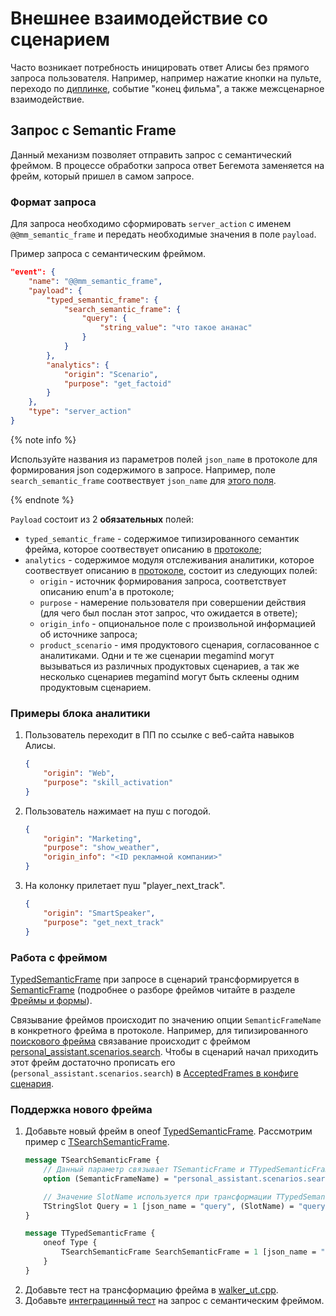 # Внешнее взаимодействие со сценарием
Часто возникает потребность иницировать ответ Алисы без прямого запроса пользователя. Например, например нажатие кнопки на пульте, переходо по [диплинкe](https://wiki.yandex-team.ru/alice/megamind/protocolscenarios/proto/deeplinks/), событие "конец фильма", а также межсценарное взаимодействие.
## Запрос с Semantic Frame
Данный механизм позволяет отправить запрос с семантический фреймом. В процессе обработки запроса ответ Бегемота заменяется на фрейм, который пришел в самом запросе.

### Формат запроса
Для запроса необходимо сформировать `server_action` с именем `@@mm_semantic_frame` и передать необходимые значения в поле `payload`.

Пример запроса с семантическим фреймом.
```json
"event": {
    "name": "@@mm_semantic_frame",
    "payload": {
        "typed_semantic_frame": {
            "search_semantic_frame": {
                "query": {
                    "string_value": "что такое ананас"
                }
            }
        },
        "analytics": {
            "origin": "Scenario",
            "purpose": "get_factoid"
        }
    },
    "type": "server_action"
}
```

{% note info %}

Используйте названия из параметров полей `json_name` в протоколе для формирования json содержимого в запросе. Например, поле `search_semantic_frame` соотвествует `json_name` для [этого поля](https://a.yandex-team.ru/arc/trunk/arcadia/alice/megamind/protos/common/frame.proto?rev=7142544#L122).

{% endnote %}

`Payload` состоит из 2 **обязательных** полей:
- `typed_semantic_frame` - содержимое типизированного семантик фрейма, которое соотвествует описанию в [протоколе](https://a.yandex-team.ru/arc/trunk/arcadia/alice/megamind/protos/common/frame.proto?rev=7142544#L118);
- `analytics` - содержимое модуля отслеживания аналитики, которое соотвествует описанию в [протоколе](https://a.yandex-team.ru/arc/trunk/arcadia/alice/megamind/protos/common/atm.proto), состоит из следующих полей:
    - `origin` - источник формирования запроса, соответствует описанию enum'a в протоколе;
    - `purpose` - намерение пользователя при совершении действия (для чего был послан этот запрос, что ожидается в ответе);
    - `origin_info` - опциональное поле с произвольной информацией об источнике запроса;
    - `product_scenario` - имя продуктового сценария, согласованное с аналитиками. Одни и те же сценарии megamind могут вызываться из различных продуктовых сценариев, а так же несколько сценариев megamind могут быть склеены одним продуктовым сценарием.

### Примеры блока аналитики
1. Пользователь переходит в ПП по ссылке с веб-сайта навыков Алисы.
    ```json
    {
        "origin": "Web",
        "purpose": "skill_activation"
    }
    ```
1. Пользователь нажимает на пуш с погодой.
    ```json
    {
        "origin": "Marketing",
        "purpose": "show_weather",
        "origin_info": "<ID рекламной компании>"
    }
    ```
1. На колонку прилетает пуш "player_next_track".
    ```json
    {
        "origin": "SmartSpeaker",
        "purpose": "get_next_track"
    }
    ```

### Работа с фреймом
[TypedSemanticFrame](https://a.yandex-team.ru/arc/trunk/arcadia/alice/megamind/protos/common/frame.proto?rev=7142544#L118) при запросе в сценарий трансформируется в [SemanticFrame](https://a.yandex-team.ru/arc/trunk/arcadia/alice/megamind/protos/common/frame.proto?rev=7142544#L126) (подробнее о разборе фреймов читайте в разделе [Фреймы и формы](../frames.md#frames-forms)).

Связывание фреймов происходит по значению опции `SemanticFrameName` в конкретного фрейма в протоколе. Например, для типизированного [поискового фрейма](https://a.yandex-team.ru/arc/trunk/arcadia/alice/megamind/protos/common/frame.proto?rev=7142544#L122) связавание происходит с фреймом [personal_assistant.scenarios.search](https://a.yandex-team.ru/arc/trunk/arcadia/alice/megamind/protos/common/frame.proto?rev=7142544#L113). Чтобы в сценарий начал приходить этот фрейм достаточно прописать его (`personal_assistant.scenarios.search`) в [AcceptedFrames в конфиге сценария](config.md#format).

### Поддержка нового фрейма
1. Добавьте новый фрейм в oneof [TypedSemanticFrame](https://a.yandex-team.ru/arc/trunk/arcadia/alice/megamind/protos/common/frame.proto?rev=7142544#L121). Рассмотрим пример с [TSearchSemanticFrame](https://a.yandex-team.ru/arc/trunk/arcadia/alice/megamind/protos/common/frame.proto?rev=7142544#L111).
    ```protobuf
    message TSearchSemanticFrame {
        // Данный параметр связывает TSemanticFrame и TTypedSemanticFrame
        option (SemanticFrameName) = "personal_assistant.scenarios.search";

        // Значение SlotName используется при трансформации TTypedSemanticFrame в TSemanticFrame
        TStringSlot Query = 1 [json_name = "query", (SlotName) = "query"];
    }

    message TTypedSemanticFrame {
        oneof Type {
            TSearchSemanticFrame SearchSemanticFrame = 1 [json_name = "search_semantic_frame"];
        }
    }
    ```
1. Добавьте тест на трансформацию фрейма в [walker_ut.cpp](https://a.yandex-team.ru/arc/trunk/arcadia/alice/megamind/library/walker/walker_ut.cpp?rev=7211254#L1231).
1. Добавьте [интеграцинный тест](https://a.yandex-team.ru/arc/trunk/arcadia/alice/tests/integration_tests) на запрос с семантическим фреймом.
